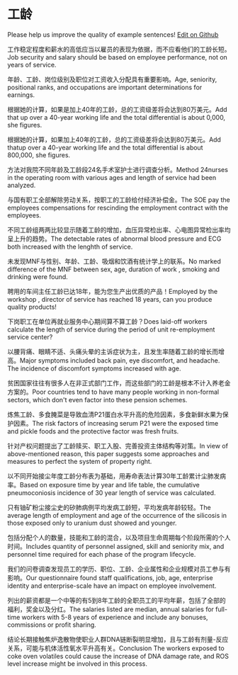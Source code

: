# 工龄

Please help us improve the quality of example sentences! [Edit on Github](https://github.com/jiyushe/jiyu-example-sentence-source/blob/main/chinese/gongling.md)

<p><span class="chinese">工作稳定程度和薪水的高低应当以雇员的表现为依据，而不应看他们的工龄长短。</span><span class="english">Job security and salary should be based on employee performance, not on years of service.</span></p>

<p><span class="chinese">年龄、工龄、岗位级别及职位对工资收入分配具有重要影响。</span><span class="english">Age, seniority, positional ranks, and occupations are important determinations for earnings.</span></p>

<p><span class="chinese">根据她的计算，如果是加上40年的工龄，总的工资级差将会达到80万美元。</span><span class="english">Add that up over a 40-year working life and the total differential is about 0,000, she figures.</span></p>

<p><span class="chinese">根据她的计算，如果加上40年的工龄，总的工资级差将会达到80万美元。</span><span class="english">Add thatup over a 40-year working life and the total differential is about 800,000, she figures.</span></p>

<p><span class="chinese">方法对我院不同年龄及工龄段24名手术室护士进行调查分析。</span><span class="english">Method 24nurses in the operating room with various ages and length of service had been analyzed.</span></p>

<p><span class="chinese">与国有职工全部解除劳动关系，按职工的工龄给付经济补偿金。</span><span class="english">The SOE pay the employees compensations for rescinding the employment contract with the employees.</span></p>

<p><span class="chinese">不同工龄组两两比较显示随着工龄的增加，血压异常检出率、心电图异常检出率均呈上升的趋势。</span><span class="english">The detectable rates of abnormal blood pressure and ECG both increased with the lenghth of service.</span></p>

<p><span class="chinese">未发现MNF与性别、年龄、工龄、吸烟和饮酒有统计学上的联系。</span><span class="english">No marked difference of the MNF between sex, age, duration of work , smoking and drinking were found.</span></p>

<p><span class="chinese">聘用的车间主任工龄已达18年，能为您生产出优质的产品！</span><span class="english">Employed by the workshop , director of service has reached 18 years, can you produce quality products!</span></p>

<p><span class="chinese">下岗职工在单位再就业服务中心期间算不算工龄？</span><span class="english">Does laid-off workers calculate the length of service during the period of unit re-employment service center?</span></p>

<p><span class="chinese">以腰背痛、眼睛不适、头痛头晕的主诉症状为主，且发生率随着工龄的增长而增高。</span><span class="english">Major symptoms included back pain, eye discomfort, and headache. The incidence of discomfort symptoms increased with age.</span></p>

<p><span class="chinese">贫困国家往往有很多人在非正式部门工作，而这些部门的工龄是根本不计入养老金方案的。</span><span class="english">Poor countries tend to have many people working in non-formal sectors, which don't even factor into these pension schemes.</span></p>

<p><span class="chinese">炼焦工龄、多食腌菜是导致血清P21蛋白水平升高的危险因素，多食新鲜水果为保护因素。</span><span class="english">The risk factors of increasing serum P21 were the exposed time and pickle foods and the protective factor was fresh fruits.</span></p>

<p><span class="chinese">针对产权问题提出了工龄赎买、职工入股、完善投资主体结构等对策。</span><span class="english">In view of above-mentioned reason, this paper suggests some approaches and measures to perfect the system of property right.</span></p>

<p><span class="chinese">以不同开始接尘年度工龄分布表为基础，用寿命表法计算30年工龄累计尘肺发病率。</span><span class="english">Based on exposure time by year and life table, the cumulative pneumoconiosis incidence of 30 year length of service was calculated.</span></p>

<p><span class="chinese">只有铀矿粉尘接尘史的矽肺病例平均发病工龄短，平均发病年龄较轻。</span><span class="english">The average length of employment and age of the occurrence of the silicosis in those exposed only to uranium dust showed and younger.</span></p>

<p><span class="chinese">包括分配个人的数量，技能和工龄的混合，以及项目生命周期每个阶段所需的个人时间。</span><span class="english">Includes quantity of personnel assigned, skill and seniority mix, and personnel time required for each phase of the program lifecycle.</span></p>

<p><span class="chinese">我们的问卷调查发现员工的学历、职位、工龄、企业属性和企业规模对员工参与有影响。</span><span class="english">Our questionnaire found staff qualifications, job, age, enterprise identity and enterprise-scale have an impact on employee involvement.</span></p>

<p><span class="chinese">列出的薪资都是一个中等的有5到8年工龄的全职员工的平均年薪，包括了全部的福利，奖金以及分红。</span><span class="english">The salaries listed are median, annual salaries for full-time workers with 5-8 years of experience and include any bonuses, commissions or profit sharing.</span></p>

<p><span class="chinese">结论长期接触焦炉逸散物使职业人群DNA链断裂明显增加，且与工龄有剂量-反应关系，可能与机体活性氧水平升高有关。</span><span class="english">Conclusion The workers exposed to coke oven volatiles could cause the increase of DNA damage rate, and ROS level increase might be involved in this process.</span></p>

